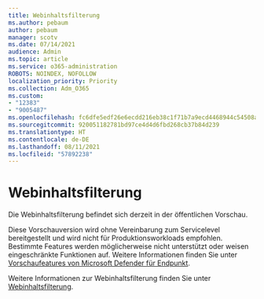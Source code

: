 ```yaml
---
title: Webinhaltsfilterung
ms.author: pebaum
author: pebaum
manager: scotv
ms.date: 07/14/2021
audience: Admin
ms.topic: article
ms.service: o365-administration
ROBOTS: NOINDEX, NOFOLLOW
localization_priority: Priority
ms.collection: Adm_O365
ms.custom:
- "12383"
- "9005487"
ms.openlocfilehash: fc6dfe5edf26e6ecdd216eb38c1f71b7a9ecd4468944c54508a97b2f64e98a17
ms.sourcegitcommit: 920051182781bd97ce4d4d6fbd268cb37b84d239
ms.translationtype: HT
ms.contentlocale: de-DE
ms.lasthandoff: 08/11/2021
ms.locfileid: "57892238"
---
```

# <a name="web-content-filtering"></a>Webinhaltsfilterung

Die Webinhaltsfilterung befindet sich derzeit in der öffentlichen Vorschau.

Diese Vorschauversion wird ohne Vereinbarung zum Servicelevel bereitgestellt und wird nicht für Produktionsworkloads empfohlen. Bestimmte Features werden möglicherweise nicht unterstützt oder weisen eingeschränkte Funktionen auf. Weitere Informationen finden Sie unter [Vorschaufeatures von Microsoft Defender für Endpunkt](https://docs.microsoft.com/microsoft-365/security/defender-endpoint/preview).

Weitere Informationen zur Webinhaltsfilterung finden Sie unter [Webinhaltsfilterung](https://docs.microsoft.com/microsoft-365/security/defender-endpoint/web-content-filtering).